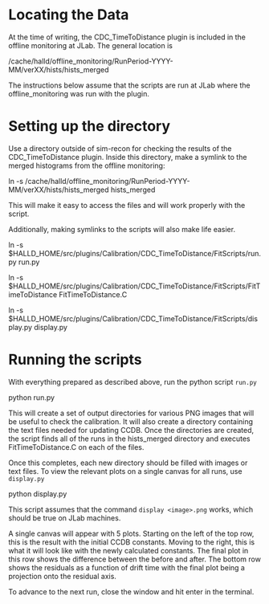 # Locating the Data
At the time of writing, the CDC_TimeToDistance plugin is included in the offline monitoring at JLab. The general location is

/cache/halld/offline_monitoring/RunPeriod-YYYY-MM/verXX/hists/hists_merged

The instructions below assume that the scripts are run at JLab where the offline_monitoring was run with the plugin.

# Setting up the directory
Use a directory outside of sim-recon for checking the results of the CDC_TimeToDistance plugin. Inside this directory, make a symlink to the merged histograms from the offline monitoring:

ln -s /cache/halld/offline_monitoring/RunPeriod-YYYY-MM/verXX/hists/hists_merged hists_merged

This will make it easy to access the files and will work properly with the script.

Additionally, making symlinks to the scripts will also make life easier.

ln -s $HALLD_HOME/src/plugins/Calibration/CDC_TimeToDistance/FitScripts/run.py run.py

ln -s $HALLD_HOME/src/plugins/Calibration/CDC_TimeToDistance/FitScripts/FitTimeToDistance FitTimeToDistance.C

ln -s $HALLD_HOME/src/plugins/Calibration/CDC_TimeToDistance/FitScripts/display.py display.py

# Running the scripts
With everything prepared as described above, run the python script `run.py`

python run.py

This will create a set of output directories for various PNG images that will be useful to check the calibration. It will also create a directory containing the text files needed for updating CCDB. Once the directories are created, the script finds all of the runs in the hists_merged directory and executes FitTimeToDistance.C on each of the files.

Once this completes, each new directory should be filled with images or text files. To view the relevant plots on a single canvas for all runs, use `display.py`

python display.py

This script assumes that the command `display <image>.png` works, which should be true on JLab machines.

A single canvas will appear with 5 plots. Starting on the left of the top row, this is the result with the initial CCDB constants. Moving to the right, this is what it will look like with the newly calculated constants. The final plot in this row shows the difference between the before and after. The bottom row shows the residuals as a function of drift time with the final plot being a projection onto the residual axis.

To advance to the next run, close the window and hit enter in the terminal.
